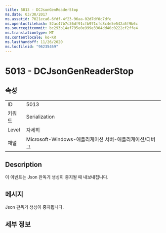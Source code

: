 ```yaml
---
title: 5013 - DCJsonGenReaderStop
ms.date: 03/30/2017
ms.assetid: 7021eca6-6fdf-4f23-96aa-02d7df0c7dfe
ms.openlocfilehash: 52ac47b7c36df91cfb971cfc8c4e5e542a5f9b6c
ms.sourcegitcommit: bc293b14af795e0e999e3304dd40c0222cf2ffe4
ms.translationtype: MT
ms.contentlocale: ko-KR
ms.lasthandoff: 11/26/2020
ms.locfileid: "96235469"
---
```

# <a name="5013---dcjsongenreaderstop"></a>5013 - DCJsonGenReaderStop

## <a name="properties"></a>속성  
  
|||  
|-|-|  
|ID|5013|  
|키워드|Serialization|  
|Level|자세히|  
|채널|Microsoft-Windows-애플리케이션 서버-애플리케이션/디버그|  
  
## <a name="description"></a>Description  

 이 이벤트는 Json 판독기 생성이 중지될 때 내보내집니다.  
  
## <a name="message"></a>메시지  

 Json 판독기 생성이 중지됩니다.  
  
## <a name="details"></a>세부 정보
